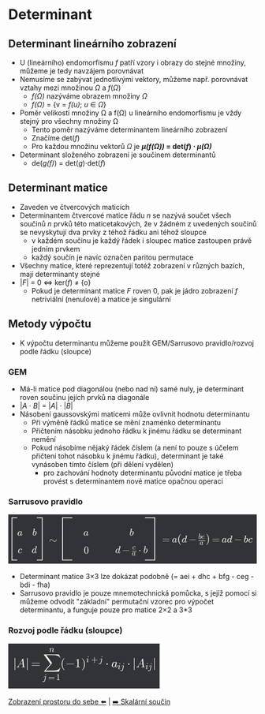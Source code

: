 # Determinant

## Determinant lineárního zobrazení

- U (lineárního) endomorfismu _f_ patří vzory i obrazy do stejné množiny, můžeme je tedy navzájem porovnávat
- Nemusíme se zabývat jednotlivými vektory, můžeme např. porovnávat vztahy mezi množinou _Ω_ a _f_(_Ω_)
  - _f(Ω)_ nazýváme obrazem množiny _Ω_
  - _f(Ω)_ = {v = _f(u)_; _u_ ∈ _Ω_}
- Poměr velikostí množiny Ω a f(Ω) u lineárního endomorfismu je vždy stejný pro všechny množiny Ω
  - Tento poměr nazýváme determinantem lineárního zobrazení
  - Značíme det(_f_)
  - Pro každou množinu vektorů _Ω_ je **_μ(f(Ω))_ = det(_f_) ⋅ _μ(Ω)_**
- Determinant složeného zobrazení je součinem determinantů
  - de(_g(f)_) = det(_g_)⋅det(_f_)

## Determinant matice

- Zaveden ve čtvercových maticích
- Determinantem čtvercové matice řádu _n_ se nazývá součet všech součinů _n_ prvků této maticetakových, že v žádném z uvedených součinů se nevyskytují dva prvky z téhož řádku ani téhož sloupce
  - v každém součinu je každý řádek i sloupec matice zastoupen právě jedním prvkem
  - každý součin je navíc označen paritou permutace
- Všechny matice, které reprezentují totéž zobrazení v různých bazích, mají determinanty stejné
- |_F_| = 0 <=> ker(_f_) ≠ {o}
  - Pokud je determinant matice _F_ roven 0, pak je jádro zobrazení _f_ netriviální (nenulové) a matice je singulární

## Metody výpočtu

- K výpočtu determinantu můžeme použít GEM/Sarrusovo pravidlo/rozvoj podle řádku (sloupce)

### GEM

- Má-li matice pod diagonálou (nebo nad ní) samé nuly, je determinant roven součinu jejích prvků na diagonále
- |_A_ ⋅ _B_| = |_A_| ⋅ |_B_|
- Násobení gaussovskými maticemi může ovlivnit hodnotu determinantu
  - Při výměně řádků matice se mění znaménko determinantu
  - Přičtením násobku jednoho řádku k jinému řádku se determinant nemění
  - Pokud násobíme nějaký řádek číslem (a není to pouze s účelem přičtení tohot násobku k jinému řádku), determinant je také vynásoben tímto číslem (při dělení vydělen)
    - pro zachování hodnoty determinantu původní matice je třeba provést s determinantem nové matice opačnou operaci

### Sarrusovo pravidlo

![Sarrusovo pravidlo](pic/Sarrusovopravidlo.png)

- Determinant matice 3×3 lze dokázat podobně (= aei + dhc + bfg - ceg - bdi - fha)
- Sarrusovo pravidlo je pouze mnemotechnická pomůcka, s jejíž pomocí si můžeme odvodit "základní" permutační vzorec pro výpočet determinantu, a funguje pouze pro matice 2×2 a 3\*3

### Rozvoj podle řádku (sloupce)

![Rozvoj podle řádku/sloupce](pic/RozvojPodleRadku.png)

[Zobrazení prostoru do sebe ⬅️](./11_ZobrazeniProstoruDoSebe.md) | [➡️ Skalární součin](./13_SkalarniSoucin.md)
